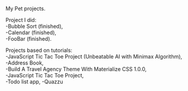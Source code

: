 
My Pet projects.  

Project I did:  
-Bubble Sort (finished),  
-Calendar (finished),  
-FooBar (finished).  

Projects based on tutorials:  
-JavaScript Tic Tac Toe Project (Unbeatable AI with Minimax Algorithm),  
-Address Book,  
-Build A Travel Agency Theme With Materialize CSS 1.0.0,  
-JavaScript Tic Tac Toe Project,  
-Todo list app,
-Quazzu

